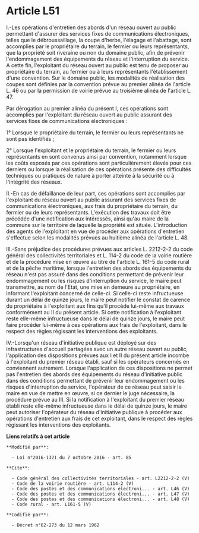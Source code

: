 # Article L51

I.-Les opérations d'entretien des abords d'un réseau ouvert au public permettant d'assurer des services fixes de
communications électroniques, telles que le débroussaillage, la coupe d'herbe, l'élagage et l'abattage, sont accomplies par
le propriétaire du terrain, le fermier ou leurs représentants, que la propriété soit riveraine ou non du domaine public, afin
de prévenir l'endommagement des équipements du réseau et l'interruption du service. A cette fin, l'exploitant du réseau
ouvert au public est tenu de proposer au propriétaire du terrain, au fermier ou à leurs représentants l'établissement d'une
convention. Sur le domaine public, les modalités de réalisation des coupes sont définies par la convention prévue au premier
alinéa de l'article L. 46 ou par la permission de voirie prévue au troisième alinéa de l'article L. 47. 

Par dérogation au premier alinéa du présent I, ces opérations sont accomplies par l'exploitant du réseau ouvert au public
assurant des services fixes de communications électroniques : 

1° Lorsque le propriétaire du terrain, le fermier ou leurs représentants ne sont pas identifiés ; 

2° Lorsque l'exploitant et le propriétaire du terrain, le fermier ou leurs représentants en sont convenus ainsi par
convention, notamment lorsque les coûts exposés par ces opérations sont particulièrement élevés pour ces derniers ou lorsque
la réalisation de ces opérations présente des difficultés techniques ou pratiques de nature à porter atteinte à la sécurité
ou à l'intégrité des réseaux. 

II.-En cas de défaillance de leur part, ces opérations sont accomplies par l'exploitant du réseau ouvert au public assurant
des services fixes de communications électroniques, aux frais du propriétaire du terrain, du fermier ou de leurs
représentants. L'exécution des travaux doit être précédée d'une notification aux intéressés, ainsi qu'au maire de la commune
sur le territoire de laquelle la propriété est située. L'introduction des agents de l'exploitant en vue de procéder aux
opérations d'entretien s'effectue selon les modalités prévues au huitième alinéa de l'article L. 48. 

III.-Sans préjudice des procédures prévues aux articles L. 2212-2-2 du code général des collectivités territoriales et L.
114-2 du code de la voirie routière et de la procédure mise en œuvre au titre de l'article L. 161-5 du code rural et de la
pêche maritime, lorsque l'entretien des abords des équipements du réseau n'est pas assuré dans des conditions permettant de
prévenir leur endommagement ou les risques d'interruption du service, le maire peut transmettre, au nom de l'Etat, une mise
en demeure au propriétaire, en informant l'exploitant concerné de celle-ci. Si celle-ci reste infructueuse durant un délai de
quinze jours, le maire peut notifier le constat de carence du propriétaire à l'exploitant aux fins qu'il procède lui-même aux
travaux conformément au II du présent article. Si cette notification à l'exploitant reste elle-même infructueuse dans le
délai de quinze jours, le maire peut faire procéder lui-même à ces opérations aux frais de l'exploitant, dans le respect des
règles régissant les interventions des exploitants. 

IV.-Lorsqu'un réseau d'initiative publique est déployé sur des infrastructures d'accueil partagées avec un autre réseau
ouvert au public, l'application des dispositions prévues aux I et II du présent article incombe à l'exploitant du premier
réseau établi, sauf si les opérateurs concernés en conviennent autrement. Lorsque l'application de ces dispositions ne permet
pas l'entretien des abords des équipements du réseau d'initiative public dans des conditions permettant de prévenir leur
endommagement ou les risques d'interruption du service, l'opérateur de ce réseau peut saisir le maire en vue de mettre en
œuvre, si ce dernier le juge nécessaire, la procédure prévue au III. Si la notification à l'exploitant du premier réseau
établi reste elle-même infructueuse dans le délai de quinze jours, le maire peut autoriser l'opérateur du réseau d'initiative
publique à procéder aux opérations d'entretien aux frais de cet exploitant, dans le respect des règles régissant les
interventions des exploitants.

**Liens relatifs à cet article**

	**Modifié par**:

	  - Loi n°2016-1321 du 7 octobre 2016 - art. 85

	**Cite**:

	  - Code général des collectivités territoriales - art. L2212-2-2 (V)
	  - Code de la voirie routière - art. L114-2 (V)
	  - Code des postes et des communications électroni... - art. L46 (V)
	  - Code des postes et des communications électroni... - art. L47 (V)
	  - Code des postes et des communications électroni... - art. L48 (V)
	  - Code rural - art. L161-5 (V)

	**Codifié par**:

	  - Décret n°62-273 du 12 mars 1962
